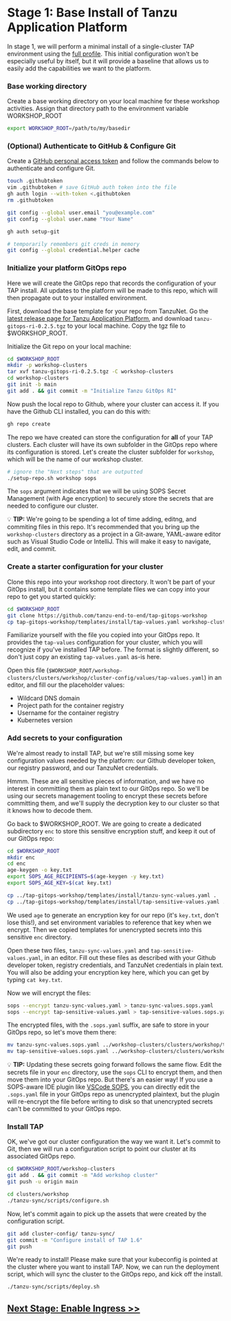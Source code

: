 # Stage 1: Base Install of Tanzu Application Platform

In stage 1, we will perform a minimal install of a single-cluster TAP environment using the [full profile](https://docs.vmware.com/en/VMware-Tanzu-Application-Platform/1.5/tap/install-online-profile.html#full-profile-3). This initial configuration won't be especially useful by itself, but it will provide a baseline that allows us to easily add the capabilities we want to the platform.

### Base working directory

Create a base working directory on your local machine for these workshop activities. Assign that directory path to the environment variable WORKSHOP_ROOT

```bash
export WORKSHOP_ROOT=/path/to/my/basedir
```

### (Optional) Authenticate to GitHub & Configure Git

Create a [GitHub personal access token](https://docs.github.com/en/authentication/keeping-your-account-and-data-secure/managing-your-personal-access-tokens) and follow the commands below to authenticate and configure Git.

```bash
touch .githubtoken
vim .githubtoken # save GitHub auth token into the file
gh auth login --with-token <.githubtoken
rm .githubtoken

git config --global user.email "you@example.com"
git config --global user.name "Your Name"

gh auth setup-git

# temporarily remembers git creds in memory
git config --global credential.helper cache
```

### Initialize your platform GitOps repo

Here we will create the GitOps repo that records the configuration of your TAP install. All updates to the platform will be made to this repo, which will then propagate out to your installed environment.

First, download the base template for your repo from TanzuNet. Go the [latest release page for Tanzu Application Platform](https://network.tanzu.vmware.com/products/tanzu-application-platform/#/releases/1346010), and download `tanzu-gitops-ri-0.2.5.tgz` to your local machine. Copy the tgz file to $WORKSHOP_ROOT.

Initialize the Git repo on your local machine:

```bash
cd $WORKSHOP_ROOT
mkdir -p workshop-clusters
tar xvf tanzu-gitops-ri-0.2.5.tgz -C workshop-clusters
cd workshop-clusters
git init -b main
git add . && git commit -m "Initialize Tanzu GitOps RI"
```

Now push the local repo to Github, where your cluster can access it. If you have the Github CLI installed, you can do this with:

```bash
gh repo create
```

The repo we have created can store the configuration for **all** of your TAP clusters. Each cluster will have its own subfolder in the GitOps repo where its configuration is stored. Let's create the cluster subfolder for `workshop`, which will be the name of our workshop cluster.

```bash
# ignore the "Next steps" that are outputted
./setup-repo.sh workshop sops
```

The `sops` argument indicates that we will be using SOPS Secret Management (with Age encryption) to securely store the secrets that are needed to configure our cluster.

:bulb: **TIP:** We're going to be spending a lot of time adding, editng, and commiting files in this repo. It's recommended that you bring up the `workshop-clusters` directory as a project in a Git-aware, YAML-aware editor such as Visual Studio Code or IntelliJ. This will make it easy to navigate, edit, and commit.

### Create a starter configuration for your cluster

Clone this repo into your workshop root directory. It won't be part of your GitOps install, but it contains some template files we can copy into your repo to get you started quickly:

```bash
cd $WORKSHOP_ROOT
git clone https://github.com/tanzu-end-to-end/tap-gitops-workshop
cp tap-gitops-workshop/templates/install/tap-values.yaml workshop-clusters/clusters/workshop/cluster-config/values
```

Familiarize yourself with the file you copied into your GitOps repo. It provides the `tap-values` configuration for your cluster, which you will recognize if you've installed TAP before. The format is slightly different, so don't just copy an existing `tap-values.yaml` as-is here. 

Open this file (`$WORKSHOP_ROOT/workshop-clusters/clusters/workshop/cluster-config/values/tap-values.yaml`) in an editor, and fill our the placeholder values:

* Wildcard DNS domain
* Project path for the container registry
* Username for the container registry
* Kubernetes version

### Add secrets to your configuration

We're almost ready to install TAP, but we're still missing some key configuration values needed by the platform: our Github developer token, our registry password, and our TanzuNet credentials.

Hmmm. These are all sensitive pieces of information, and we have no interest in committing them as plain text to our GitOps repo. So we'll be using our secrets management tooling to encrypt these secrets before committing them, and we'll supply the decryption key to our cluster so that it knows how to decode them.

Go back to $WORKSHOP_ROOT. We are going to create a dedicated subdirectory `enc` to store this sensitive encryption stuff, and keep it out of our GitOps repo:

```bash
cd $WORKSHOP_ROOT
mkdir enc
cd enc
age-keygen -o key.txt
export SOPS_AGE_RECIPIENTS=$(age-keygen -y key.txt)
export SOPS_AGE_KEY=$(cat key.txt)

cp ../tap-gitops-workshop/templates/install/tanzu-sync-values.yaml .
cp ../tap-gitops-workshop/templates/install/tap-sensitive-values.yaml .
```

We used `age` to generate an encryption key for our repo (it's `key.txt`, don't lose this!), and set environment variables to reference that key when we encrypt. Then we copied templates for unencrypted secrets into this sensitive `enc` directory.

Open these two files, `tanzu-sync-values.yaml` and `tap-sensitive-values.yaml`, in an editor. Fill out these files as described with your Github developer token, registry credentials, and TanzuNet credentials in plain text. You will also be adding your encryption key here, which you can get by typing `cat key.txt`.

Now we will encrypt the files:

```bash
sops --encrypt tanzu-sync-values.yaml > tanzu-sync-values.sops.yaml
sops --encrypt tap-sensitive-values.yaml > tap-sensitive-values.sops.yaml
```

The encrypted files, with the `.sops.yaml` suffix, are safe to store in your GitOps repo, so let's move them there:

```bash
mv tanzu-sync-values.sops.yaml ../workshop-clusters/clusters/workshop/tanzu-sync/app/sensitive-values
mv tap-sensitive-values.sops.yaml ../workshop-clusters/clusters/workshop/cluster-config/values
```

:bulb: **TIP:** Updating these secrets going forward follows the same flow. Edit the secrets file in your `enc` directory, use the `sops` CLI to encrypt them, and then move them into your GitOps repo. But there's an easier way! If you use a SOPS-aware IDE plugin like [VSCode SOPS](https://marketplace.visualstudio.com/items?itemName=signageos.signageos-vscode-sops), you can directly edit the `.sops.yaml` file in your GitOps repo as unencrypted plaintext, but the plugin will re-encrypt the file before writing to disk so that unencrypted secrets can't be committed to your GitOps repo.

### Install TAP

OK, we've got our cluster configuration the way we want it. Let's commit to Git, then we will run a configuration script to point our cluster at its associated GitOps repo.

```bash
cd $WORKSHOP_ROOT/workshop-clusters
git add . && git commit -m "Add workshop cluster"
git push -u origin main 

cd clusters/workshop
./tanzu-sync/scripts/configure.sh
```

Now, let's commit again to pick up the assets that were created by the configuration script.

```bash
git add cluster-config/ tanzu-sync/
git commit -m "Configure install of TAP 1.6"
git push
```

We're ready to install! Please make sure that your kubeconfig is pointed at the cluster where you want to install TAP. Now, we can run the deployment script, which will sync the cluster to the GitOps repo, and kick off the install.

```bash
./tanzu-sync/scripts/deploy.sh
```

## [Next Stage: Enable Ingress >>](Stage-2-Ingress.md)